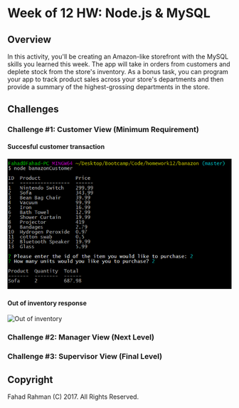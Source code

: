 # Week of 12 HW: Node.js & MySQL

## Overview

In this activity, you'll be creating an Amazon-like storefront with the MySQL skills you learned this week. The app will take in orders from customers and deplete stock from the store's inventory. As a bonus task, you can program your app to track product sales across your store's departments and then provide a summary of the highest-grossing departments in the store.

## Challenges
### Challenge #1: Customer View (Minimum Requirement)
#### Succesful customer transaction
![Success!](images/customerSuccessful.png)

#### Out of inventory response
![Out of inventory](images/customerUnsuccessul.png)

### Challenge #2: Manager View (Next Level)


### Challenge #3: Supervisor View (Final Level)


## Copyright

Fahad Rahman (C) 2017. All Rights Reserved.
